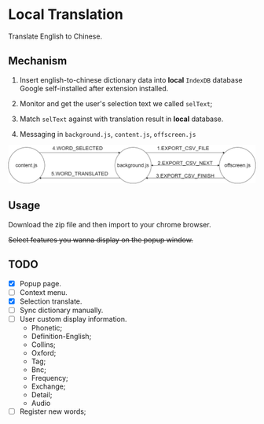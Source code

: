 # Local Translation

Translate English to Chinese.

## Mechanism

1. Insert english-to-chinese dictionary data into **local** `IndexDB` database Google self-installed after extension installed.

2. Monitor and get the user's selection text we called `selText`;

3. Match `selText` against with translation result in **local** database.

4. Messaging in `background.js`, `content.js`, `offscreen.js`

![message_mechanism](./docs/messaging_mechanism.png)

## Usage

Download the zip file and then import to your chrome browser.

~~Select features you wanna display on the popup window.~~

## TODO

- [x] Popup page.
- [ ] Context menu.
- [x] Selection translate.
- [ ] Sync dictionary manually.
- [ ] User custom display information.
  - Phonetic;
  - Definition-English;
  - Collins;
  - Oxford;
  - Tag;
  - Bnc;
  - Frequency;
  - Exchange;
  - Detail;
  - Audio
- [ ] Register new words;
